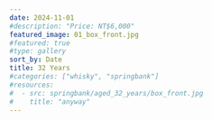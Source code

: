```yaml
---
date: 2024-11-01
#description: "Price: NT$6,000"
featured_image: 01_box_front.jpg
#featured: true
#type: gallery
sort_by: Date
title: 32 Years
#categories: ["whisky", "springbank"]
#resources:
#  - src: springbank/aged_32_years/box_front.jpg
#    title: "anyway"
---
```

